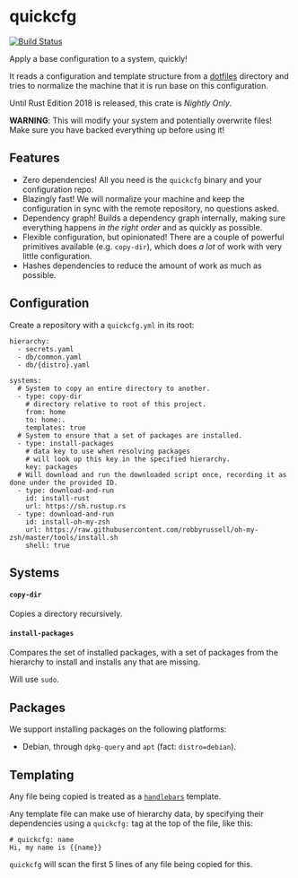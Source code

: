 # quickcfg
[![Build Status](https://travis-ci.org/udoprog/quickcfg.svg?branch=master)](https://travis-ci.org/udoprog/quickcfg)

Apply a base configuration to a system, quickly!

It reads a configuration and template structure from a [dotfiles] directory and tries to normalize
the machine that it is run base on this configuration.

Until Rust Edition 2018 is released, this crate is _Nightly Only_.

**WARNING**:
This will modify your system and potentially overwrite files!
Make sure you have backed everything up before using it!

[dotfiles]: https://github.com/udoprog/dotfiles

## Features

* Zero dependencies! All you need is the `quickcfg` binary and your configuration repo.
* Blazingly fast! We will normalize your machine and keep the configuration in sync with the remote
  repository, no questions asked.
* Dependency graph! Builds a dependency graph internally, making sure everything happens _in the
  right order_ and as quickly as possible.
* Flexible configuration, but opinionated!
  There are a couple of powerful primitives available (e.g. `copy-dir`), which does _a lot_ of work
  with very little configuration.
* Hashes dependencies to reduce the amount of work as much as possible.

## Configuration

Create a repository with a `quickcfg.yml` in its root:

```
hierarchy:
  - secrets.yaml
  - db/common.yaml
  - db/{distro}.yaml

systems:
  # System to copy an entire directory to another.
  - type: copy-dir
    # directory relative to root of this project.
    from: home
    to: home:.
    templates: true
  # System to ensure that a set of packages are installed.
  - type: install-packages
    # data key to use when resolving packages
    # will look up this key in the specified hierarchy.
    key: packages
  # Will download and run the downloaded script once, recording it as done under the provided ID.
  - type: download-and-run
    id: install-rust
    url: https://sh.rustup.rs
  - type: download-and-run
    id: install-oh-my-zsh
    url: https://raw.githubusercontent.com/robbyrussell/oh-my-zsh/master/tools/install.sh
    shell: true
```

## Systems

#### `copy-dir`

Copies a directory recursively.

#### `install-packages`

Compares the set of installed packages, with a set of packages from the hierarchy to install and
installs any that are missing.

Will use `sudo`.

## Packages

We support installing packages on the following platforms:

* Debian, through `dpkg-query` and `apt` (fact: `distro=debian`).

## Templating

Any file being copied is treated as a [`handlebars`] template.

Any template file can make use of hierarchy data, by specifying their dependencies using
a `quickcfg:` tag at the top of the file, like this:

```
# quickcfg: name
Hi, my name is {{name}}
```

`quickcfg` will scan the first 5 lines of any file being copied for this.

[`handlebars`]: https://handlebarsjs.com/
